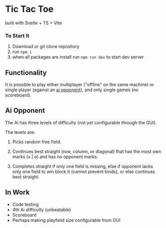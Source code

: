 # Tic Tac Toe 

built with Svelte + TS + Vite

### To Start It

1. Download or git clone repository
2. run `npm i`
3. when all packages are install run `npm run dev` to start dev server

## Functionality

It is possible to play either multiplayer ("offline" on the same machine) or single player (against an [ai opponent](#ai-opponent)), and only single games (no scoreboard).

## Ai Opponent

The Ai has three levels of difficulty (not yet configurable through the GUI).

The levels are:

1. Picks random free field.

2. Continues best straight (row, column, or diagonal) that has the most own marks (x | o) and has no opponent marks.

3. Completes straight if only one field is missing, else if opponent lacks only one field to win block it (cannot prevent binds), or else continues best straight.


## In Work

- Code testing
- 4th Ai difficulty (unbeatable)
- Scoreboard
- Perhaps making playfield size configurable from GUI
